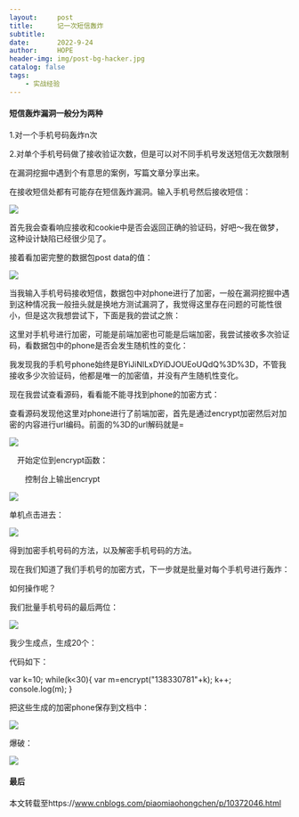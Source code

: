 ```yaml
---
layout:     post
title:      记一次短信轰炸
subtitle:   
date:       2022-9-24
author:     HOPE
header-img: img/post-bg-hacker.jpg
catalog: false
tags:
    - 实战经验
---
```


#### 短信轰炸漏洞一般分为两种

1.对一个手机号码轰炸n次

2.对单个手机号码做了接收验证次数，但是可以对不同手机号发送短信无次数限制

在漏洞挖掘中遇到个有意思的案例，写篇文章分享出来。

在接收短信处都有可能存在短信轰炸漏洞。输入手机号然后接收短信：

<img src="https://img2018.cnblogs.com/blog/1090320/201902/1090320-20190213221032389-1234494746.png"/>

首先我会查看响应接收和cookie中是否会返回正确的验证码，好吧～我在做梦，这种设计缺陷已经很少见了。

接着看加密完整的数据包post data的值：

<img src="https://img2018.cnblogs.com/blog/1090320/201902/1090320-20190213213438620-769761806.png"/>

当我输入手机号码接收短信，数据包中对phone进行了加密，一般在漏洞挖掘中遇到这种情况我一般扭头就是换地方测试漏洞了，我觉得这里存在问题的可能性很小，但是这次我想尝试下，下面是我的尝试之旅：

这里对手机号进行加密，可能是前端加密也可能是后端加密，我尝试接收多次验证码，看数据包中的phone是否会发生随机性的变化：

我发现我的手机号phone始终是BYiJiNlLxDYiDJOUEoUQdQ%3D%3D，不管我接收多少次验证码，他都是唯一的加密值，并没有产生随机性变化。

现在我尝试查看源码，看看能不能寻找到phone的加密方式：

查看源码发现他这里对phone进行了前端加密，首先是通过encrypt加密然后对加密的内容进行url编码。前面的%3D的url解码就是=

<img src="https://img2018.cnblogs.com/blog/1090320/201902/1090320-20190213213904021-1720762129.png"/>

　开始定位到encrypt函数：

　　控制台上输出encrypt
  
  <img src="https://img2018.cnblogs.com/blog/1090320/201902/1090320-20190213214118120-180841847.png"/>
  
  单机点击进去：
  
  <img src="https://img2018.cnblogs.com/blog/1090320/201902/1090320-20190213214225221-704809035.png"/>
  
  得到加密手机号码的方法，以及解密手机号码的方法。

现在我们知道了我们手机号的加密方式，下一步就是批量对每个手机号进行轰炸：

如何操作呢？

我们批量手机号码的最后两位：

<img src="https://img2018.cnblogs.com/blog/1090320/201902/1090320-20190213214932509-554422986.png"/>

我少生成点，生成20个：

代码如下：

var k=10;
while(k<30){
var m=encrypt("138330781"+k);
k++;
console.log(m);
}

把这些生成的加密phone保存到文档中：

<img src="https://img2018.cnblogs.com/blog/1090320/201902/1090320-20190213215723948-1806460109.png"/>

爆破：

<img src="https://img2018.cnblogs.com/blog/1090320/201902/1090320-20190213215908425-693990661.png"/>

#### 最后

本文转载至https://www.cnblogs.com/piaomiaohongchen/p/10372046.html
